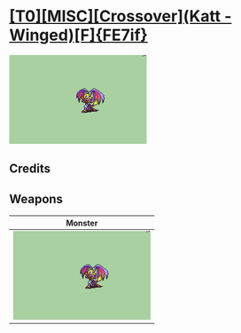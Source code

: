 # [\[T0\]\[MISC\]\[Crossover\]\(Katt - Winged\)\[F\]{FE7if}](./)

<img src="./8.%20Monster/Monster_000.png" alt="[T0][MISC][Crossover](Katt - Winged)[F]{FE7if} standing" />

## Credits



## Weapons


|Monster |
|  :---: |
| <img alt="Monster animation" src="./8.%20Monster/Monster.gif" /> |
